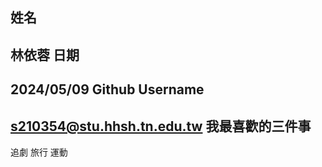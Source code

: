 姓名
----
林依蓉
日期
----
2024/05/09
Github Username
---------------
s210354@stu.hhsh.tn.edu.tw
我最喜歡的三件事
---------------
追劇 旅行 運動